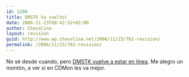 ```yaml
---
id: 1208
title: DMSTK ha vuelto!
date: 2006-11-23T08:42:52+02:00
author: Chavalina
layout: revision
guid: http://www.wp.chavalina.net/2006/11/23/762-revision/
permalink: /2006/11/23/762-revision/
---
```

No sé desde cuando, pero <a href="http://www.domestika.org/" target="_blank">DMSTK vuelve a estar en l&iacute;nea</a>. Me alegro un mont&oacute;n, a ver si en CDMon les va mejor.
